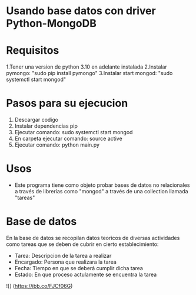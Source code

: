 # Usando base datos con driver Python-MongoDB

# Requisitos
1.Tener una version de python 3.10 en adelante instalada
2.Instalar pymongo: "sudo pip install pymongo"
3.Instalar start mongod: "sudo systemctl start mongod"


# Pasos para su ejecucion

1. Descargar codigo
2. Instalar dependencias pip
3. Ejecutar comando: sudo systemctl start mongod
4. En carpeta ejecutar comando: source active
5. Ejecutar comando: python main.py  

# Usos
- Este programa tiene como objeto probar bases de datos no relacionales a través de librerías como "mongod" a través de una collection llamada "tareas"


# Base de datos
En la base de datos se recopilan datos teoricos de diversas actividades como tareas que se deben de cubrir en cierto establecimiento:
- Tarea: Descripcion de la tarea a realizar
- Encargado: Persona que realizara la tarea
- Fecha: Tiempo en que se deberá cumplir dicha tarea
- Estado: En que proceso actulamente se encuentra la tarea

![] (https://ibb.co/FJCf06G)

